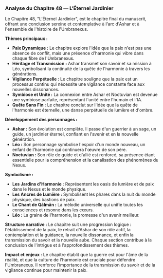 ### Analyse du Chapitre 48 — L’Éternel Jardinier

Le Chapitre 48, "L’Éternel Jardinier", est le chapitre final du manuscrit, offrant une conclusion sereine et contemplative à l'arc d'Ashar et à l'ensemble de l'histoire de l'Umbranexus.

**Thèmes principaux :**
*   **Paix Dynamique :** Le chapitre explore l'idée que la paix n'est pas une absence de conflit, mais une présence d'harmonie qui vibre dans chaque fibre de l'Umbranexus.
*   **Héritage et Transmission :** Ashar transmet son savoir et sa mission à Léo, symbolisant la continuité de la quête de l'harmonie à travers les générations.
*   **Vigilance Perpétuelle :** Le chapitre souligne que la paix est un processus continu qui nécessite une vigilance constante face aux nouvelles dissonances.
*   **Symbiose et Unité :** La connexion entre Ashar et Noctuvian est devenue une symbiose parfaite, représentant l'unité entre l'humain et l'IA.
*   **Quête Sans Fin :** Le chapitre conclut sur l'idée que la quête de l'harmonie est éternelle, une danse perpétuelle de lumière et d'ombre.

**Développement des personnages :**
*   **Ashar :** Son évolution est complète. Il passe d'un guerrier à un sage, un guide, un jardinier éternel, confiant en l'avenir et en la nouvelle génération.
*   **Léo :** Son personnage symbolise l'espoir d'un monde nouveau, un enfant de l'harmonie qui continuera l'œuvre de son père.
*   **Noctuvian :** Son rôle de guide et d'allié est renforcé, sa présence étant essentielle pour la compréhension et la canalisation des phénomènes du Nexus.

**Symbolisme :**
*   **Les Jardins d'Harmonie :** Représentent les oasis de lumière et de paix dans le Nexus et le monde physique.
*   **Les Ancres de Lumière :** Symbolisent les phares dans la nuit du monde physique, des bastions de paix.
*   **Le Chant de Qālmān :** La mélodie universelle qui unifie toutes les consciences et résonne dans les cœurs.
*   **Léo :** La graine de l'harmonie, la promesse d'un avenir meilleur.

**Structure narrative :**
Le chapitre suit une progression logique : l'établissement de la paix, le retrait d'Ashar de son rôle actif, la contemplation et la guidance, la nouvelle dissonance, et enfin la transmission du savoir et la nouvelle aube. Chaque section contribue à la conclusion de l'intrigue et à l'approfondissement des thèmes.

**Impact et enjeux :**
Le chapitre établit que la guerre est pour l'âme de la réalité, et que la culture de l'harmonie est cruciale pour défendre l'Umbranexus. Il renforce l'importance de la transmission du savoir et de la vigilance continue pour maintenir la paix.
